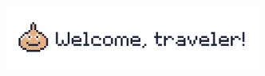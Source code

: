 <p align="center">
  <img
    alt=""
    width="512"
    height="128"
    src="https://raw.githubusercontent.com/wavebeem/wavebeem/master/banner.gif"
  />
</p>
